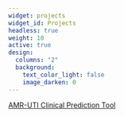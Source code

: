 ```yaml
---
widget: projects
widget_id: Projects
headless: true
weight: 10
active: true
design:
  columns: "2"
  background:
    text_color_light: false
    image_darken: 0
---
```

[AMR-UTI Clinical Prediction Tool](https://garrett-yoon.shinyapps.io/amr_uti/)